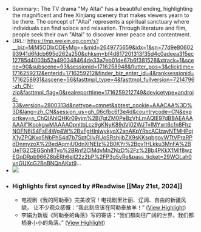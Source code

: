 - Summary:: The TV drama "My Altai" has a beautiful ending, highlighting the magnificent and free Xinjiang scenery that makes viewers yearn to be there. The concept of "Altai" represents a spiritual sanctuary where individuals can find solace and relaxation. Through literature and film, people seek their own "Altai" to discover inner peace and contentment.
- URL:: https://mp.weixin.qq.com/s?__biz=MjM5ODIxODEyMg==&mid=2649775659&idx=1&sn=77d9e8060293941d6fdcb695d262a250&chksm=bf4d817201313f35d4c0adeea315ec12785d4003b52a490348464de33a7eb01de67b6f381528&xtrack=1&scene=90&subscene=93&sessionid=1716258948&flutter_pos=3&clicktime=1716259212&enterid=1716259212&finder_biz_enter_id=4&ranksessionid=1716258931&ascene=56&fasttmpl_type=4&fasttmpl_fullversion=7214796-zh_CN-zip&fasttmpl_flag=0&realreporttime=1716259212749&devicetype=android-33&version=2800313d&nettype=cmnet&abtest_cookie=AAACAA%3D%3D&lang=zh_CN&session_us=gh_06cfbc6f3e4d&countrycode=CN&exportkey=n_ChQIAhIQHKr09vjm%2Bj7gtZM0PeBzVhLmAQIE97dBBAEAAAAAAIf1KookgwMAAAAOpnltbLcz9gKNyK89dVj02WJTvIMYxrt6cfn8FhzNOFN6jS4FsE4Wg4W%2BvFgHInlwykyoX2anAKpYRscACIzayNTMHPqiX1yZPQKxq5NbPhS4d7b7SptCllyRUoSRshjibZX9sKKsqbgovWTtVPraRPdDnmyzoX%2BedAqmjU0dnXINEIz%2B0KYr%2Bpv1HLkku3MnFA%2BUeTG2CEGSnh8Tyo%2BRnf2ClMdvMnZNzD%2Fz%2Bb4PKkX1MIf8wzEGqDRpb966Z8bERh6ejl22z2bP%2FP3g5vRe&pass_ticket=29WOLah0vnGUXcG2BnBNQnAKxt9...
- ![](https://mmbiz.qpic.cn/mmbiz_jpg/xJflKkicEgfIibgYpzpDPRW9A8jGLP7d7BWVEWGYOibXaGIRK7Yj8A51hsPh1Jic7nIuOzRJkqpkBBHSnSc9PN2Q3A/0?wx_fmt=jpeg)
- ### Highlights first synced by #Readwise [[May 21st, 2024]]
    - 电视剧《我的阿勒泰》完美收官！电视剧里壮丽、辽阔、自由的新疆风貌， 让不少观众感慨：“我此刻应该在阿勒泰放羊！” ([View Highlight](https://read.readwise.io/read/01hycgekw6xyevcc9gzzc1wkj3))
    - 李娟为新版《阿勒泰的角落》写的寄语：“我们都向往广阔的世界，我们都栖身小小的角落。” ([View Highlight](https://read.readwise.io/read/01hycgf3vx5jfa3q1r9zqqn9b4))
